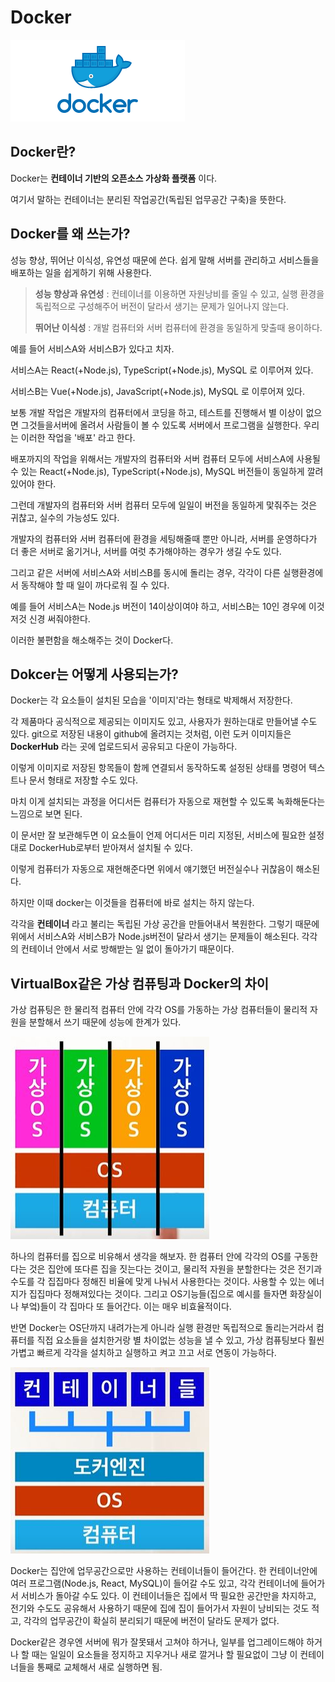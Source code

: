# Docker

![docker](../../img/docker.png)

## Docker란?

Docker는 **컨테이너 기반의 오픈소스 가상화 플랫폼** 이다.

여기서 말하는 컨테이너는 분리된 작업공간(독립된 업무공간 구축)을 뜻한다.

## Docker를 왜 쓰는가?

성능 향상, 뛰어난 이식성, 유연성 때문에 쓴다. 쉽게 말해 서버를 관리하고 서비스들을 배포하는 일을 쉽게하기 위해 사용한다.

> **성능 향상과 유연성** : 컨테이너를 이용하면 자원낭비를 줄일 수 있고, 실행 환경을 독립적으로 구성해주어 버전이 달라서 생기는 문제가 일어나지 않는다. 
> 
> **뛰어난 이식성** : 개발 컴퓨터와 서버 컴퓨터에 환경을 동일하게 맞출때 용이하다.

예를 들어 서비스A와 서비스B가 있다고 치자.

서비스A는 React(+Node.js), TypeScript(+Node.js), MySQL 로 이루어져 있다.

서비스B는 Vue(+Node.js), JavaScript(+Node.js), MySQL 로 이루어져 있다.

보통 개발 작업은 개발자의 컴퓨터에서 코딩을 하고, 테스트를 진행해서 별 이상이 없으면 그것들을서버에 올려서 사람들이 볼 수 있도록 서버에서 프로그램을 실행한다. 우리는 이러한 작업을 '배포' 라고 한다.

배포까지의 작업을 위해서는 개발자의 컴퓨터와 서버 컴퓨터 모두에 서비스A에 사용될 수 있는 React(+Node.js), TypeScript(+Node.js), MySQL 버전들이 동일하게 깔려있어야 한다.

그런데 개발자의 컴퓨터와 서버 컴퓨터 모두에 일일이 버전을 동일하게 맟줘주는 것은 귀찮고, 실수의 가능성도 있다.

개발자의 컴퓨터와 서버 컴퓨터에 환경을 세팅해줄때 뿐만 아니라, 서버를 운영하다가 더 좋은 서버로 옮기거나, 서버를 여럿 추가해야하는 경우가 생길 수도 있다.

그리고 같은 서버에 서비스A와 서비스B를 동시에 돌리는 경우, 각각이 다른 실행환경에서 동작해야 할 때 일이 까다로워 질 수 있다.

예를 들어 서비스A는 Node.js 버전이 14이상이여야 하고, 서비스B는 10인 경우에 이것저것 신경 써줘야한다.

이러한 불편함을 해소해주는 것이 Docker다.

## Dokcer는 어떻게 사용되는가?

Docker는 각 요소들이 설치된 모습을 '이미지'라는 형태로 박제해서 저장한다.

각 제품마다 공식적으로 제공되는 이미지도 있고, 사용자가 원하는대로 만들어낼 수도 있다. git으로 저장된 내용이 github에 올려지는 것처럼, 이런 도커 이미지들은 **DockerHub** 라는 곳에 업로드되서
공유되고 다운이 가능하다.

이렇게 이미지로 저장된 항목들이 함께 연결되서 동작하도록 설정된 상태를 명령어 텍스트나 문서 형태로 저장할 수도 있다.

마치 이게 설치되는 과정을 어디서든 컴퓨터가 자동으로 재현할 수 있도록 녹화해둔다는 느낌으로 보면 된다.

이 문서만 잘 보관해두면 이 요소들이 언제 어디서든 미리 지정된, 서비스에 필요한 설정대로 DockerHub로부터 받아져서 설치될 수 있다.

이렇게 컴퓨터가 자동으로 재현해준다면 위에서 얘기했던 버전실수나 귀찮음이 해소된다.

하지만 이때 docker는 이것들을 컴퓨터에 바로 설치는 하지 않는다.

각각을 **컨테이너** 라고 불리는 독립된 가상 공간을 만들어내서 복원한다. 그렇기 때문에 위에서 서비스A와 서비스B가 Node.js버전이 달라서 생기는 문제들이 해소된다. 각각의 컨테이너 안에서 서로 방해받는 일
없이 돌아가기 때문이다.

## VirtualBox같은 가상 컴퓨팅과 Docker의 차이

가상 컴퓨팅은 한 물리적 컴퓨터 안에 각각 OS를 가동하는 가상 컴퓨터들이 물리적 자원을 분할해서 쓰기 때문에 성능에 한계가 있다.

![VirtualBox](../../img/VirtualBox.JPG)

하나의 컴퓨터를 집으로 비유해서 생각을 해보자. 한 컴퓨터 안에 각각의 OS를 구동한다는 것은 집안에 또다른 집을 짓는다는 것이고, 물리적 자원을 분할한다는 것은 전기과 수도를 각 집집마다 정해진 비율에
맞게 나눠서 사용한다는 것이다. 사용할 수 있는 에너지가 집집마다 정해져있다는 것이다. 그리고 OS기능들(집으로 예시를 들자면 화장실이나 부엌)들이 각 집마다 또 들어간다. 이는 매우 비효율적이다.

반면 Docker는 OS단까지 내려가는게 아니라 실행 환경만 독립적으로 돌리는거라서 컴퓨터를 직접 요소들을 설치한거랑 별 차이없는 성능을 낼 수 있고, 가상 컴퓨팅보다 훨씬 가볍고 빠르게 각각을 설치하고 실행하고
켜고 끄고 서로 연동이 가능하다.

![VirtualBox](../../img/DockerInner.JPG)

Docker는 집안에 업무공간으로만 사용하는 컨테이너들이 들어간다. 한 컨테이너안에 여러 프로그램(Node.js, React, MySQL)이 들어갈 수도 있고, 각각 컨테이너에 들어가서 서비스가 돌아갈 수도 있다.
이 컨테이너들은 집에서 딱 필요한 공간만을 차지하고, 전기와 수도도 공유해서 사용하기 때문에 집에 집이 들어가서 자원이 낭비되는 것도 적고, 각각의 업무공간이 확실히 분리되기 때문에 버전이 달라도 문제가 없다. 

Docker같은 경우엔 서버에 뭐가 잘못돼서 고쳐야 하거나, 일부를 업그레이드해야 하거나 할 때는 일일이 요소들을 정지하고 지우거나 새로 깔거나 할 필요없이 그냥 이 컨테이너들을 통째로 교체해서 새로 실행하면 됨.





[comment]: <> (<hr>)

[comment]: <> (이 서비스A를 한마디로 정의 하자면예시를 들면서 이해를 하면 쉽다.)

[comment]: <> (참고 -> https://www.youtube.com/watch?v=tPjpcsgxgWc)

[comment]: <> (분리된 작업공간&#40;독립된 업무공간 구축&#41; => Container. Docker만 있으면 docker hub에 업로드한 장비들을 내가 지정한 형태한 형태로 어디든 설치할 수 있고, 장비들에 문제가 생기더라도 그냥 새로)

[comment]: <> (복원이 가능.)

[comment]: <> (같은 곳의 다른 비품들과 서로 방해하지 않는 해당 작업만의 업무환경을 만들어낼 수 있음.)

[comment]: <> (서버를 돌리기 위한 환경을 구축하는데 도움이 됨.)

[comment]: <> (언어, 웹서버, DB, 자동배포툴 등 여러가지를 버전 신경써서 다운받은 다음, 서로 잘 맞물려 동작할 수 있도록 이것저것 설정해야함.)

[comment]: <> (근데 서버를 운영하다보면 더 성능 좋은 서버로 옮겨가거나, 늘어난 접속량 처리를 위해 서버를 여럿 추가해야 하게 될 수 있음..)

[comment]: <> (그러면 또 일일이 다 설치해줘야함. 이걸 한명이 하면 그나마 나은데 그게 아닐 가능성이 높으니깐...)

[comment]: <> (뿐만 아니라, 같은 서버에 여러 서비스를 돌리는 경우, 각각이 다른 실행환경에서 동작해야 할 때 일이 까다로워 질 수 있음.)

[comment]: <> (예를들어 기존서버는 java7이었는데 새서비스가 java8에서 동작하는거면 또 이것저것 신경써줘야함.)

[comment]: <> (먼저 각 요소들이 설치된 모습을 이미지라는 형태로 박제해서 저장함. 각 제품마다 공식적으로 제공되는 이미지도 있고,)

[comment]: <> (사용자가 원하는대로 만들어낼 수 도 있음.)

[comment]: <> (git으로 저장된 내용이 github에 올려지는 것처럼, 이 도커 이미지들은 Dockerhub라는 곳에 업로드되서 공유되고 다운 가능.)

[comment]: <> (그리고 이렇게 이미지로 저장된 항목들이 함께 연결되서 동작하도록 설정된 상태를 명령어 텍스트나 문서 형태로 저장할 수도 있음.)

[comment]: <> (마치 이게 설치되는 과정을 어디서든 컴퓨터가 자동으로 재현할 수 있도록 녹화해둔다는 느낌으로!)

[comment]: <> (이 문서만 잘 보관해두면 이 요소들이 언제 어디서든 미리 지정된, 서비스에 필요한 설정대로 DockerHub로부터 받아져서 설치될 수 있음.)

[comment]: <> (docker는 이것들을 컴퓨터에 바로 설치는 안함.)

[comment]: <> (각각을 컨테이너라고 불리는 독립된 가상 공간을 만들어내서 복원함.)

[comment]: <> (때문에 아까 말했던 서비스 처럼 다른 버전의 자바를 돌리는 서비스들도 각각의 컨테이너 안에서 서로 방해받는 일 없이 돌아갈 수 있음.)

[comment]: <> (virtualBox같은 가상 컴퓨팅하고는 다른 구조.)

[comment]: <> (가상 컴퓨팅은 한 물리적 컴퓨터 안에 각각 OS를 가동하는 가상 컴퓨터들이 물리적 자원을 분할해서 쓰기 때문에 성능에 한계가 있음.)

[comment]: <> (![VirtualBox]&#40;../../img/VirtualBox.JPG&#41;)

[comment]: <> (도커는 OS단까지 내려가는게 아니라 실행 환경만 독립적으로 돌리는거라서 컴퓨터를 직접 요소들을 설치한거랑 별 차이없는 성능을 낼 수 있고, 가상 컴퓨팅보다 훨씬 가볍고 빠르게 각각을 설치하고 실행하고 켜고 끄고 서로)

[comment]: <> (연동이 가능하다.)

[comment]: <> (![VirtualBox]&#40;../../img/DockerInner.JPG&#41;)

[comment]: <> (그래서 이제는 서버에 뭐가 잘못돼서 고쳐야 하거나, 일부를 업그레이드해야 하거나 할 때는 일일이 요소들을 정지하고 지우거나 새로 깔거나 할 필요없이 그냥 이 컨테이너들을 통째로 교체해서 새로 실행하면 됨.)

[comment]: <> (서버를 관리하고 서비스들을 배포하는 일이 쉬워진거임.)

[comment]: <> (<hr>)

[comment]: <> (참고 -> https://www.youtube.com/watch?v=hWPv9LMlme8)

[comment]: <> (기본적으로 Front-end, Back-end, DB로 구성되는 서비스를 예시로 들겠다.)

[comment]: <> (Front-end -> Svelte로 짜서 build한 결과물을 Node.js의 http-server에 올릴꺼임. html, css, js를 브라우저에서 사이트로 볼 수 있도록 웹서버를 돌릴꺼임.)

[comment]: <> (Back-end -> python으로 된 Flask 프레임워크를 사용함. rest api로 데이터를 프론트와 주고받을꺼임. 여기에 사용될 데이터들은 DB에 저장됨)

[comment]: <> (DB -> MySQL 을 사용)

[comment]: <> (개발 작업은 보통 개발자의 컴퓨터에서 코딩을 하고, 테스트를 진행해서 별 이상이 없으면 그것들을 서버에 올려서 사람들이 볼 수 있도록 서버에서 프로그램을 실행, 즉 '배포'를 해야함.)

[comment]: <> (그러려면 개발자의 컴퓨터와 서버 모두에 이를 돌릴수 있는 Node.js, Python, MySQL이 가능한 버전들이 동일하게 깔려있어야함.)

[comment]: <> (개발용 컴퓨터, 서버용 컴퓨터)